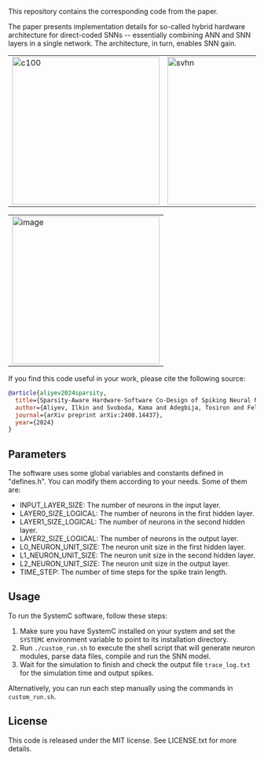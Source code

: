 This repository contains the corresponding code from the paper.

The paper presents implementation details for so-called hybrid hardware architecture for direct-coded SNNs -- essentially combining ANN and SNN layers in a single network. The architecture, in turn, enables SNN gain.

<table style="width: 100%;">
  <tr>
    <td><img src="https://github.com/user-attachments/assets/239feb16-35c7-418e-88e6-704810955b42" alt="c100" width="300"/></td>
    <td><img src="https://github.com/user-attachments/assets/9793d8e7-8a16-495f-b1fa-493ff603e3c3" alt="svhn" width="300"/></td>
  </tr>
</table>

<table>
  <tr>
    <td><img src="https://github.com/user-attachments/assets/eba5b992-1937-4a19-b70a-177ca4dd3b10" alt="image" width="300"/></td>
  </tr>
</table>

If you find this code useful in your work, please cite the following source:


```bibtex
@article{aliyev2024sparsity,
  title={Sparsity-Aware Hardware-Software Co-Design of Spiking Neural Networks: An Overview},
  author={Aliyev, Ilkin and Svoboda, Kama and Adegbija, Tosiron and Fellous, Jean-Marc},
  journal={arXiv preprint arXiv:2408.14437},
  year={2024}
}
```

## Parameters

The software uses some global variables and constants defined in "defines.h". You can modify them according to your needs. Some of them are:

- INPUT_LAYER_SIZE: The number of neurons in the input layer.
- LAYER0_SIZE_LOGICAL: The number of neurons in the first hidden layer.
- LAYER1_SIZE_LOGICAL: The number of neurons in the second hidden layer.
- LAYER2_SIZE_LOGICAL: The number of neurons in the output layer.
- L0_NEURON_UNIT_SIZE: The neuron unit size in the first hidden layer.
- L1_NEURON_UNIT_SIZE: The neuron unit size in the second hidden layer.
- L2_NEURON_UNIT_SIZE: The neuron unit size in the output layer.
- TIME_STEP: The number of time steps for the spike train length.

## Usage
To run the SystemC software, follow these steps:

1. Make sure you have SystemC installed on your system and set the `SYSTEMC` environment variable to point to its installation directory.
2. Run `./custom_run.sh` to execute the shell script that will generate neuron modules, parse data files, compile and run the SNN model.
3. Wait for the simulation to finish and check the output file `trace_log.txt` for the simulation time and output spikes.

Alternatively, you can run each step manually using the commands in `custom_run.sh`.

## License
This code is released under the MIT license. See LICENSE.txt for more details.
